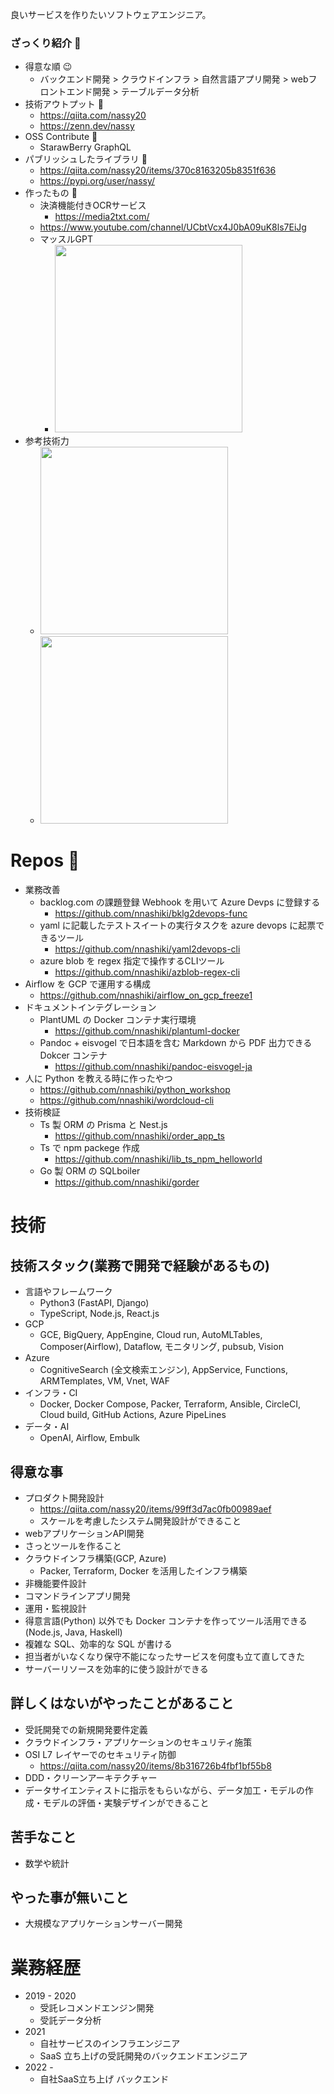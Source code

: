 良いサービスを作りたいソフトウェアエンジニア。


### ざっくり紹介 👋

- 得意な順 😉
  - バックエンド開発 > クラウドインフラ > 自然言語アプリ開発 > webフロントエンド開発 > テーブルデータ分析
- 技術アウトプット 🏃
   - https://qiita.com/nassy20
   - https://zenn.dev/nassy
- OSS Contribute 🤝
   - StarawBerry GraphQL
- パブリッシュしたライブラリ 🚀
   - https://qiita.com/nassy20/items/370c8163205b8351f636
   - https://pypi.org/user/nassy/
- 作ったもの 🔨
   - 決済機能付きOCRサービス
       - https://media2txt.com/
   - https://www.youtube.com/channel/UCbtVcx4J0bA09uK8ls7EiJg
   - マッスルGPT
       - <img width="300" src="https://github.com/nnashiki/nnashiki/assets/14922132/9a393084-8cfa-4fc8-ba5d-c9994fd45bce">
- 参考技術力
    - <img width="300" src="https://github.com/nnashiki/nnashiki/assets/14922132/0e6d328e-ff02-4145-8930-5b9b8bfa7f3c">
    - <img width="300" src="https://github.com/nnashiki/nnashiki/assets/14922132/7e7e584d-df67-4d8d-8268-20b644b1bcee">

# Repos :rainbow:
    
- 業務改善
    - backlog.com の課題登録 Webhook を用いて Azure Devps に登録する
        - https://github.com/nnashiki/bklg2devops-func
    - yaml に記載したテストスイートの実行タスクを azure devops に起票できるツール
        - https://github.com/nnashiki/yaml2devops-cli
    - azure blob を regex 指定で操作するCLIツール
        - https://github.com/nnashiki/azblob-regex-cli
- Airflow を GCP で運用する構成
    - https://github.com/nnashiki/airflow_on_gcp_freeze1
- ドキュメントインテグレーション
    - PlantUML の Docker コンテナ実行環境
        - https://github.com/nnashiki/plantuml-docker
    - Pandoc + eisvogel で日本語を含む Markdown から PDF 出力できる Dokcer コンテナ
        - https://github.com/nnashiki/pandoc-eisvogel-ja
- 人に Python を教える時に作ったやつ
    - https://github.com/nnashiki/python_workshop
    - https://github.com/nnashiki/wordcloud-cli
- 技術検証
    - Ts 製 ORM の Prisma と Nest.js
        - https://github.com/nnashiki/order_app_ts
    - Ts で npm packege 作成
        - https://github.com/nnashiki/lib_ts_npm_helloworld
    - Go 製 ORM の SQLboiler
        - https://github.com/nnashiki/gorder   

# 技術
## 技術スタック(業務で開発で経験があるもの)
- 言語やフレームワーク
  - Python3 (FastAPI, Django)
  - TypeScript, Node.js, React.js
- GCP
  - GCE, BigQuery, AppEngine, Cloud run, AutoMLTables, Composer(Airflow), Dataflow, モニタリング, pubsub, Vision
- Azure
  - CognitiveSearch (全文検索エンジン), AppService, Functions, ARMTemplates, VM, Vnet, WAF
- インフラ・CI
  - Docker, Docker Compose, Packer, Terraform, Ansible, CircleCI, Cloud build, GitHub Actions, Azure PipeLines
- データ・AI
  - OpenAI, Airflow, Embulk

## 得意な事 
- プロダクト開発設計
    - https://qiita.com/nassy20/items/99ff3d7ac0fb00989aef
    - スケールを考慮したシステム開発設計ができること
- webアプリケーションAPI開発
- さっとツールを作ること
- クラウドインフラ構築(GCP, Azure)
    - Packer, Terraform, Docker を活用したインフラ構築
- 非機能要件設計
- コマンドラインアプリ開発
- 運用・監視設計
- 得意言語(Python) 以外でも Docker コンテナを作ってツール活用できる(Node.js, Java, Haskell)
- 複雑な SQL、効率的な SQL が書ける
- 担当者がいなくなり保守不能になったサービスを何度も立て直してきた
- サーバーリソースを効率的に使う設計ができる

## 詳しくはないがやったことがあること

- 受託開発での新規開発要件定義
- クラウドインフラ・アプリケーションのセキュリティ施策
- OSI L7 レイヤーでのセキュリティ防御
  - https://qiita.com/nassy20/items/8b316726b4fbf1bf55b8
- DDD・クリーンアーキテクチャー
- データサイエンティストに指示をもらいながら、データ加工・モデルの作成・モデルの評価・実験デザインができること

## 苦手なこと

- 数学や統計

## やった事が無いこと

- 大規模なアプリケーションサーバー開発

# 業務経歴
- 2019 - 2020
  - 受託レコメンドエンジン開発
  - 受託データ分析
- 2021
  - 自社サービスのインフラエンジニア
  - SaaS 立ち上げの受託開発のバックエンドエンジニア
- 2022 -
  - 自社SaaS立ち上げ バックエンド


